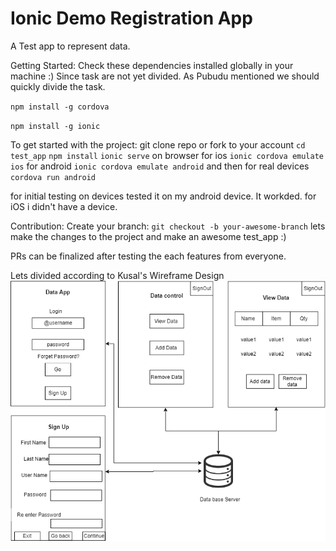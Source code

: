 # Ionic Demo Registration App
A Test app to represent data. 

Getting Started: Check these dependencies installed globally in your machine :)
Since task are not yet divided. As Pubudu mentioned we should quickly divide the task. 

`npm install -g cordova`

`npm install -g ionic`

To get started with the project:
    git clone repo or fork to your account 
    `cd test_app`
    `npm install`
    `ionic serve` on browser 
    for ios `ionic cordova emulate ios`
    for android `ionic cordova emulate android` 
    and then for real devices `cordova run android`

for initial testing on devices tested it on my android device. It workded. for iOS i didn't have a device. 

Contribution:
Create your branch:
    `git checkout -b your-awesome-branch`
lets make the changes to the project and make an awesome test_app :)

PRs can be finalized after testing the each features from everyone. 

Lets divided according to Kusal's Wireframe Design
![Project Design](Archdiagram.png)
















